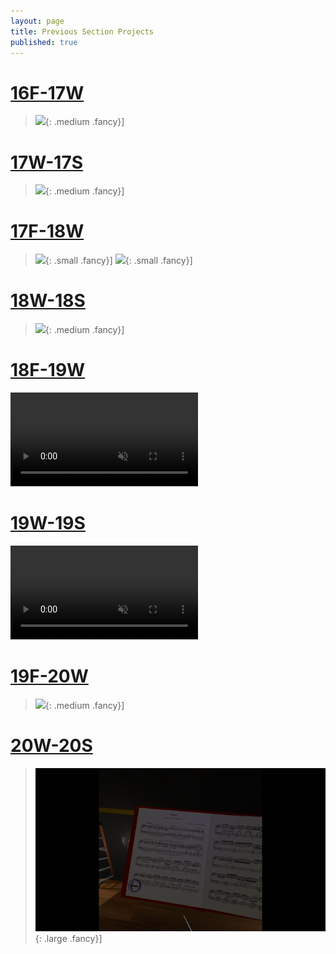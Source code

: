 ```yaml
---
layout: page
title: Previous Section Projects
published: true
---
```




# [16F-17W](16f-17w) #

> ![](16f-17w/img/music_game_demo.gif){: .medium .fancy}]

# [17W-17S](17w-17s) #

> ![](17w-17s/img/notist.jpg){: .medium .fancy}]

# [17F-18W](17f-18w) #

> ![](17f-18w/img/miam-feed.gif){: .small .fancy}]
> ![](17f-18w/img/meshcash-ReceivingPaymentRequest.gif){: .small .fancy}]

# [18W-18S](18w-18s) #

> ![](18w-18s/img/monad.gif){: .medium .fancy}]

# [18F-19W](18f-19w) #

<div class="blockquote-style">
    <video loop autoplay muted class="medium fancy">
    <source src="http://res.cloudinary.com/dali-lab/video/upload/ac_none,w_560,h_315,c_crop/v1546203223/cs98/technigala-18f-small.webm" type="video/webm"/>
    <source src="http://res.cloudinary.com/dali-lab/video/upload/ac_none,w_560,h_315,c_crop/v1546203223/cs98/technigala-18f-small.mp4" type="video/mp4"/>
    <source src="http://res.cloudinary.com/dali-lab/video/upload/ac_none,w_560,h_315,c_crop/v1546203223/cs98/technigala-18f-small.ogv" type="video/ogg"/>
    Your browser does not support HTML5 video tags
    </video>
</div>

# [19W-19S](19w-19s) #

<div class="blockquote-style">
    <video loop autoplay muted class="medium fancy">
    <source src="http://res.cloudinary.com/dali-lab/video/upload/ac_none,w_560,h_315,c_crop/v1546203223/cs98/19w-pixivity.webm" type="video/webm"/>
    <source src="http://res.cloudinary.com/dali-lab/video/upload/ac_none,w_560,h_315,c_crop/v1546203223/cs98/19w-pixivity.mp4" type="video/mp4"/>
    <source src="http://res.cloudinary.com/dali-lab/video/upload/ac_none,w_560,h_315,c_crop/v1546203223/cs98/19w-pixivity.ogv" type="video/ogg"/>
    Your browser does not support HTML5 video tags
    </video>
</div>


# [19F-20W](19f-20w) #

> ![](19f-20w/img/pitch-perfect.gif){: .medium .fancy}]


# [20W-20S](20w-20s) #

> ![](20w-20s/img/ensemble1.gif){: .large .fancy}]

